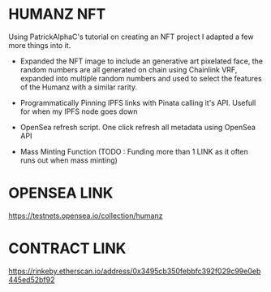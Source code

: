 # HUMANZ NFT

Using PatrickAlphaC's tutorial on creating an NFT project I adapted a few more things into it.

- Expanded the NFT image to include an generative art pixelated face, the random numbers are all generated on chain using Chainlink VRF, expanded into multiple random numbers and used to select the features of the Humanz with a similar rarity.

- Programmatically Pinning IPFS links with Pinata calling it's API. Usefull for when my IPFS node goes down

- OpenSea refresh script. One click refresh all metadata using OpenSea API

- Mass Minting Function (TODO : Funding more than 1 LINK as it often runs out when mass minting)

# OPENSEA LINK

https://testnets.opensea.io/collection/humanz

# CONTRACT LINK

https://rinkeby.etherscan.io/address/0x3495cb350febbfc392f029c99e0eb445ed52bf92